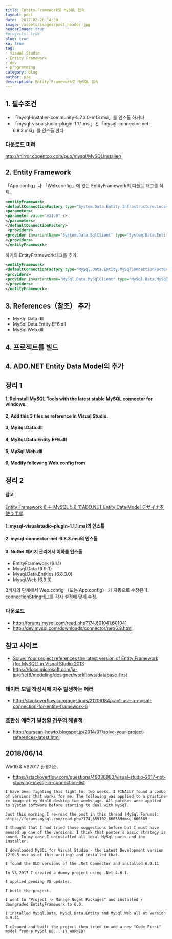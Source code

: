 ```yaml
---
title: Entity Framework로 MySQL 접속
layout: post
date:  2017-02-20 14:30
image: /assets/images/post_header.jpg
headerImage: true
#projects: true
blog: true
ko: true
tag:
- Visual Studio
- Entity Framework
- dev
- programming
category: blog
author: pie
description: Entity Framework로 MySQL 접속
---
```


## 1. 필수조건

- 「mysql-installer-community-5.7.3.0-m13.msi」를 인스톨 하거나
- 「mysql-visualstudio-plugin-1.1.1.msi」と「mysql-connector-net-6.8.3.msi」를 인스톨 한다

### 다운로드 미러
http://mirror.cogentco.com/pub/mysql/MySQLInstaller/

## 2. Entity Framework

「App.config」나 「Web.config」에 있는 EntityFramework의 디폴트 태그를 삭제.

```xml
<entityFramework>   
<defaultConnectionFactory type="System.Data.Entity.Infrastructure.LocalDbConnectionFactory, EntityFramework">  
<parameters> 
<parameter value="v11.0" />  
</parameters>  
</defaultConnectionFactory>  
 <providers>  
<provider invariantName="System.Data.SqlClient" type="System.Data.Entity.SqlServer.SqlProviderServices, EntityFramework.SqlServer" />  
</providers>  
</entityFramework>
```


하기의 EntityFramework태그를 추가.

```xml
<entityFramework>  
<defaultConnectionFactory type="MySql.Data.Entity.MySqlConnectionFactory, MySql.Data.Entity.EF6" /> 
<providers>  
<provider invariantName="MySql.Data.MySqlClient" type="MySql.Data.MySqlClient.MySqlProviderServices, MySql.Data.Entity.EF6" />     
</providers>  
</entityFramework>
```

## 3. References（참조） 추가

- MySql.Data.dll
- MySql.Data.Entity.EF6.dll
- MySql.Web.dll

## 4. 프로젝트를 빌드
## 4. ADO.NET Entity Data Model의 추가

## 정리 1
#### 1, Reinstall MySQL Tools with the latest stable MySQL connector for windows.
#### 2, Add this 3 files as reference in Visual Studio.
#### 3, MySql.Data.dll
#### 4, MySql.Data.Entity.EF6.dll
#### 5, MySql.Web.dll
#### 6, Modify following Web.config from


## 정리 2

#### 참고
[Entity Framework 6 ＋ MySQL 5.6 でADO.NET Entity Data Model デザイナを使う手順](http://holidayprogramming.hatenablog.com/entry/2014/10/04/221739)

#### 1. mysql-visualstudio-plugin-1.1.1.msi의 인스톨
#### 2. mysql-connector-net-6.8.3.msi의 인스톨
#### 3. NuGet 패키지 관리에서 이하를 인스톨
- EntityFramework (6.1.1)
- Mysql.Data (6.9.3)<br>
- Mysql.Data.Entities (6.8.3.0)
- Mysql.Web (6.9.3)

3까지의 단계에서 Web.config （또는 App.config） 가 자동으로 수정된다.<br>
connectionString태그를 각자 설정에 맞게 수정.<br>

### 다운로드
- http://forums.mysql.com/read.php?174,601041,601041
- http://dev.mysql.com/downloads/connector/net/6.8.html


## 참고 사이트
- [Solve: Your project references the latest version of Entity Framework (for MySQL) in Visual Studio 2013](http://qursaan-howto.blogspot.jp/2014/07/solve-your-project-references-latest.html)
- https://docs.microsoft.com/ja-jp/ef/ef6/modeling/designer/workflows/database-first


### 데이터 모델 작성시에 자주 발생하는 에러
- http://stackoverflow.com/questions/21206184/cant-use-a-mysql-connection-for-entity-framework-6

### 호환성 에러가 발생할 경우의 해결책
- http://qursaan-howto.blogspot.jp/2014/07/solve-your-project-references-latest.html


## 2018/06/14 
Win10 & VS2017 환경기준.

- https://stackoverflow.com/questions/49036983/visual-studio-2017-not-showing-mysql-in-connection-list

```
I have been fighting this fight for two weeks. I FINALLY found a combo of versions that works for me. The following was applied to a pristine re-image of my Win10 desktop two weeks ago. All patches were applied to system software before starting to deal with MySql.

Just this morning I re-read the post in this thread (MySql Forums): https://forums.mysql.com/read.php?174,659102,660369#msg-660369

I thought that I had tried those suggestions before but I must have messed up one of the versions. I think that poster's basic strategy is sound. In my case I uninstalled all local MySql parts and the installer.

I downloaded MySQL for Visual Studio - the Latest Development version (2.0.5 msi as of this writing) and installed that.

I found the OLD versions of the .Net Connector and installed 6.9.11

In VS 2017 I created a dummy project using .Net 4.6.1.

I applied pending VS updates.

I built the project.

I went to "Project -> Manage Nuget Packages" and installed / downgraded EntityFramework to 6.0.

I installed MySql.Data, MySql.Data.Entity and MySql.Web all at version 6.9.11

I cleaned and built the project then tried to add a new "Code First" model from a MySql DB... IT WORKED!
```
